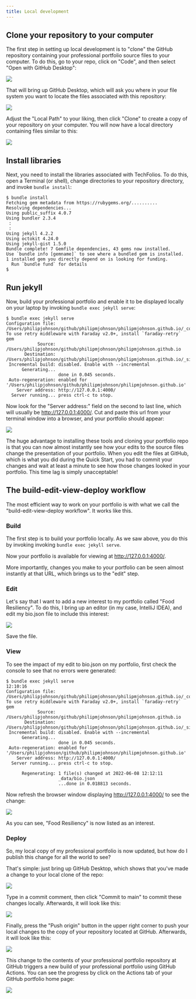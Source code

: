 ```yaml
---
title: Local development
---
```


## Clone your repository to your computer

The first step in setting up local development is to "clone" the GitHub repository containing your professional portfolio source files to your computer. To do this, go to your repo, click on "Code", and then select "Open with GitHub Desktop":

![](/img/user-guide/portfolio-download-desktop.png)


That will bring up GitHub Desktop, which will ask you where in your file system you want to locate the files associated with this repository:

![](/img/user-guide/desktop-clone-dialog.png)


Adjust the "Local Path" to your liking, then click "Clone" to create a copy of your repository on your computer. You will now have a local directory containing files similar to this:

![](/img/user-guide/local-repo-dir.png)

## Install libraries

Next, you need to install the libraries associated with TechFolios. To do this, open a Terminal (or shell), change directories to your repository directory, and invoke `bundle install`:

```shell
$ bundle install
Fetching gem metadata from https://rubygems.org/..........
Resolving dependencies...
Using public_suffix 4.0.7
Using bundler 2.3.4
 :
 :
Using jekyll 4.2.2
Using octokit 4.24.0
Using jekyll-gist 1.5.0
Bundle complete! 7 Gemfile dependencies, 43 gems now installed.
Use `bundle info [gemname]` to see where a bundled gem is installed.
1 installed gem you directly depend on is looking for funding.
  Run `bundle fund` for details
$
```

## Run jekyll

Now, build your professional portfolio and enable it to be displayed locally on your laptop by invoking `bundle exec jekyll serve`:

```shell
$ bundle exec jekyll serve
Configuration file: /Users/philipjohnson/github/philipmjohnson/philipmjohnson.github.io/_config.yml
To use retry middleware with Faraday v2.0+, install `faraday-retry` gem
            Source: /Users/philipjohnson/github/philipmjohnson/philipmjohnson.github.io
       Destination: /Users/philipjohnson/github/philipmjohnson/philipmjohnson.github.io/_site
 Incremental build: disabled. Enable with --incremental
      Generating... 
                    done in 0.045 seconds.
 Auto-regeneration: enabled for '/Users/philipjohnson/github/philipmjohnson/philipmjohnson.github.io'
    Server address: http://127.0.0.1:4000/
  Server running... press ctrl-c to stop.
 ```

Now look for the "Server address:" field on the second to last line, which will usually be http://127.0.0.1:4000/. Cut and paste this url from your terminal window into a browser, and your portfolio should appear:

![](/img/user-guide/local-portfolio.png)

The huge advantage to installing these tools and cloning your portfolio repo is that you can now almost instantly see how your edits to the source files change the presentation of your portfolio.  When you edit the files at GitHub, which is what you did during the Quick Start, you had to commit your changes and wait at least a minute to see how those changes looked in your portfolio. This time lag is simply unacceptable!

## The build-edit-view-deploy workflow

The most efficient way to work on your portfolio is with what we call the "build-edit-view-deploy workflow".  It works like this.

### Build

The first step is to build your portfolio locally. As we saw above, you do this by invoking invoking `bundle exec jekyll serve`.

Now your portfolio is available for viewing at http://127.0.0.1:4000/. 

More importantly, changes you make to your portfolio can be seen almost instantly at that URL, which brings us to the "edit" step.

### Edit

Let's say that I want to add a new interest to my portfolio called "Food Resiliency".  To do this, I bring up an editor (in my case, IntelliJ IDEA), and edit my bio.json file to include this interest:

![](/img/user-guide/intellij-bio-json.png)

Save the file.

### View

To see the impact of my edit to bio.json on my portfolio, first check the console to see that no errors were generated:

```shell
$ bundle exec jekyll serve                                         12:10:16
Configuration file: /Users/philipjohnson/github/philipmjohnson/philipmjohnson.github.io/_config.yml
To use retry middleware with Faraday v2.0+, install `faraday-retry` gem
            Source: /Users/philipjohnson/github/philipmjohnson/philipmjohnson.github.io
       Destination: /Users/philipjohnson/github/philipmjohnson/philipmjohnson.github.io/_site
 Incremental build: disabled. Enable with --incremental
      Generating... 
                    done in 0.045 seconds.
 Auto-regeneration: enabled for '/Users/philipjohnson/github/philipmjohnson/philipmjohnson.github.io'
    Server address: http://127.0.0.1:4000/
  Server running... press ctrl-c to stop.
                    
      Regenerating: 1 file(s) changed at 2022-06-08 12:12:11
                    _data/bio.json
                    ...done in 0.018813 seconds.
```

Now refresh the browser window displaying http://127.0.0.1:4000/ to see the change:

![](/img/user-guide/local-portfolio-2.png)

As you can see, "Food Resiliency" is now listed as an interest.

### Deploy

So, my local copy of my professional portfolio is now updated, but how do I publish this change for all the world to see? 

That's simple: just bring up GitHub Desktop, which shows that you've made a change to your local clone of the repo:

![](/img/user-guide/github-desktop-change.png)

Type in a commit comment, then click "Commit to main" to commit these changes locally. Afterwards, it will look like this:

![](/img/user-guide/github-desktop-change-2.png)

Finally, press the "Push origin" button in the upper right corner to push your local changes to the copy of your repository located at GitHub.  Afterwards, it will look like this:

![](/img/user-guide/github-desktop-change-3.png)

This change to the contents of your professional portfolio repository at GitHub triggers a new build of your professional portfolio using GitHub Actions. You can see the progress by click on the Actions tab of your GitHub portfolio home page:

![](/img/user-guide/food-resiliency-commit-action.png)
